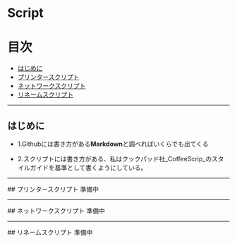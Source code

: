 # Script

# 目次

- [はじめに](#first)
- [プリンタースクリプト](#printscript)
- [ネットワークスクリプト](#netsc)
- [リネームスクリプト](#rename)

<hr id="first" />

## はじめに

* 1.Githubには書き方がある**Markdown**と調べればいくらでも出てくる

* 2.スクリプトには書き方がある、私はクックパッド社_CoffeeScrip_のスタイルガイドを基準として書くようにしている。

<hr id="printscript" />
## プリンタースクリプト
準備中

<hr id="netsc" />
## ネットワークスクリプト
準備中

<hr id="rename" />
## リネームスクリプト
準備中
